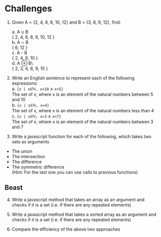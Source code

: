 # Challenges

1.  Given A = {2, 4, 6, 8, 10, 12} and B = {3, 6, 9, 12}, find:

    a. A ∪ B  
    { 2, 4, 6, 8, 9, 10, 12 }\
    b. A ∩ B \
    { 6, 12 }\
    c. A - B\
    { 2, 4, 8, 10 }  
    d. A &oplus; B\   
    { 2, 3, 4, 8, 9, 10 }
  



2. Write an English sentence to represent each of the following expressions:  
a. `{x | x∈`&#8469;`, x<10` &and; `x>5}`  
The set of x, where x is an element of the natural numbers between 5 and 10\
b. `{x | x∈`&#8469;`, x<4}`  
The set of x, where x is an element of the natural numbers less than 4\
c. `{x | x∈`&#8469;`, x>3` &and; `x<7}`\
The set of x, where x is an element of the natural numbers between 3 and 7


3. Write a javascript function for each of the following, which takes two sets as arguments  
- The union  
- The intersection  
- The difference  
- The symmetric difference  
(Hint: For the last one you can use calls to previous functions)

## Beast
4. Write a javascript method that takes an array as an argument and checks if it is a set (i.e. if there are any repeated elements)

5. Write a javascript method that takes a sorted array as an argument and checks if it is a set (i.e. if there are any repeated elements)

6. Compare the efficiency of the above two approaches